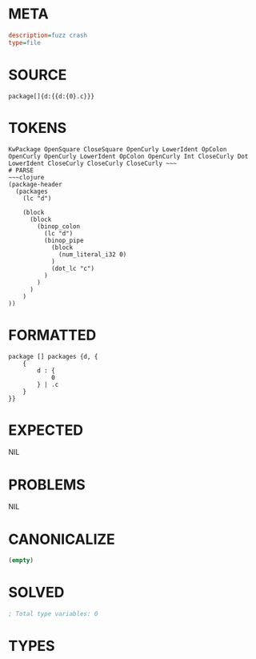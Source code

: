 # META
~~~ini
description=fuzz crash
type=file
~~~
# SOURCE
~~~roc
package[]{d:{{d:{0}.c}}}
~~~
# TOKENS
~~~text
KwPackage OpenSquare CloseSquare OpenCurly LowerIdent OpColon OpenCurly OpenCurly LowerIdent OpColon OpenCurly Int CloseCurly Dot LowerIdent CloseCurly CloseCurly CloseCurly ~~~
# PARSE
~~~clojure
(package-header
  (packages
    (lc "d")

    (block
      (block
        (binop_colon
          (lc "d")
          (binop_pipe
            (block
              (num_literal_i32 0)
            )
            (dot_lc "c")
          )
        )
      )
    )
))
~~~
# FORMATTED
~~~roc
package [] packages {d, {
	{
		d : {
			0
		} | .c
	}
}}
~~~
# EXPECTED
NIL
# PROBLEMS
NIL
# CANONICALIZE
~~~clojure
(empty)
~~~
# SOLVED
~~~clojure
; Total type variables: 0
~~~
# TYPES
~~~roc
~~~
